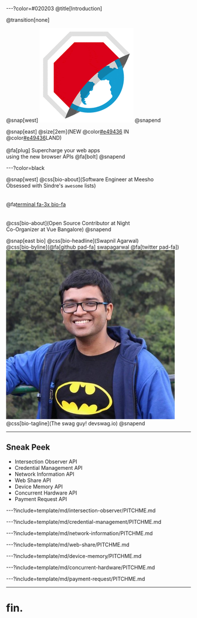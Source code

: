 ---?color=#020203
@title[Introduction]

@transition[none]

@snap[west]
![Browser Logos](template/meme/browser-logos.gif)
@snapend

@snap[east]
@size[2em](NEW @color[#e49436](KIDS) IN<br>@color[#e49436](BROWSER)LAND)
<br><br>
@fa[plug] Supercharge your web apps<br>using the new browser APIs @fa[bolt]
@snapend

---?color=black

@snap[west]
@css[bio-about](Software Engineer at Meesho<br>Obsessed with Sindre's `awesome` lists)
<br><br><br>
@fa[terminal fa-3x bio-fa](geek)
<br><br><br>
@css[bio-about](Open Source Contributor at Night<br>Co-Organizer at Vue Bangalore)
@snapend

@snap[east bio]
@css[bio-headline](Swapnil Agarwal)
<br>
@css[bio-byline](@fa[github pad-fa] swapagarwal @fa[twitter pad-fa])
<br>
![](assets/img/avatar.jpg)
<br>
@css[bio-tagline](The swag guy! devswag.io)
@snapend

---

## Sneak Peek

- Intersection Observer API
- Credential Management API
- Network Information API
- Web Share API
- Device Memory API
- Concurrent Hardware API
- Payment Request API

---?include=template/md/intersection-observer/PITCHME.md

---?include=template/md/credential-management/PITCHME.md

---?include=template/md/network-information/PITCHME.md

---?include=template/md/web-share/PITCHME.md

---?include=template/md/device-memory/PITCHME.md

---?include=template/md/concurrent-hardware/PITCHME.md

---?include=template/md/payment-request/PITCHME.md

---

# fin.
